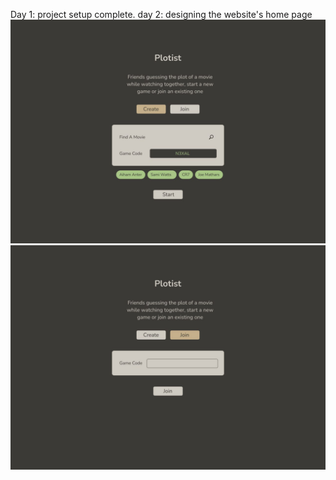 Day 1: project setup complete.
day 2: designing the website's home page
![Create a game](photo_2025-11-01_15-42-42.jpg)
![Join a Game](<photo_2025-11-01_15-42-42 (2).jpg>) 
